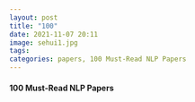 ```yaml
---
layout: post
title: "100"
date: 2021-11-07 20:11
image: sehui1.jpg
tags:
categories: papers, 100 Must-Read NLP Papers
---
```


#### 100 Must-Read NLP Papers
